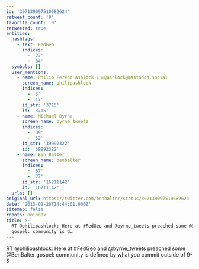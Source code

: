 ```yaml
---
id: '307139097510682624'
retweet_count: '0'
favorite_count: '0'
retweeted: true
entities:
  hashtags:
    - text: FedGeo
      indices:
        - '27'
        - '34'
  symbols: []
  user_mentions:
    - name: Philip Ferenc Ashlock 🇺🇲@ashlock@mastodon.social
      screen_name: philipashlock
      indices:
        - '3'
        - '17'
      id_str: '3715'
      id: '3715'
    - name: Michael Byrne
      screen_name: byrne_tweets
      indices:
        - '39'
        - '52'
      id_str: '39992322'
      id: '39992322'
    - name: Ben Balter
      screen_name: benbalter
      indices:
        - '67'
        - '77'
      id_str: '16211142'
      id: '16211142'
  urls: []
original_url: https://twitter.com/benbalter/status/307139097510682624
date: '2013-02-28T14:44:01.000Z'
sitemap: false
robots: noindex
title: >-
  RT @philipashlock: Here at #FedGeo and @byrne_tweets preached some @BenBalter
  gospel: community is d…
---
```


RT @philipashlock: Here at #FedGeo and @byrne_tweets preached some @BenBalter gospel: community is defined by what you commit outside of 9-5